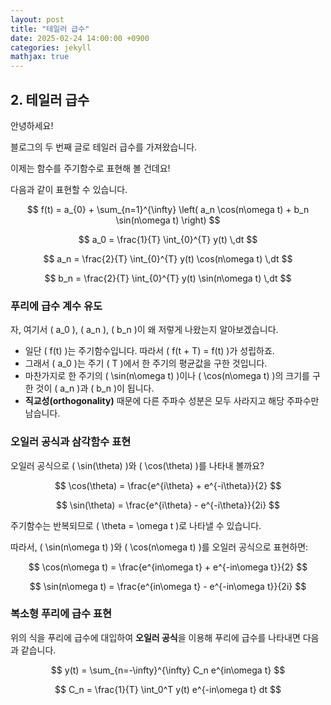 ```yaml
---
layout: post
title: "테일러 급수"
date: 2025-02-24 14:00:00 +0900
categories: jekyll
mathjax: true
---
```


## 2. 테일러 급수

안녕하세요!

블로그의 두 번째 글로 테일러 급수를 가져왔습니다.

이제는 함수를 주기함수로 표현해 볼 건데요!

다음과 같이 표현할 수 있습니다.

$$
f(t) = a_{0} + \sum_{n=1}^{\infty} \left( a_n \cos(n\omega t) + b_n \sin(n\omega t) \right)
$$

$$
a_0 = \frac{1}{T} \int_{0}^{T} y(t) \,dt
$$

$$
a_n = \frac{2}{T} \int_{0}^{T} y(t) \cos(n\omega t) \,dt
$$

$$
b_n = \frac{2}{T} \int_{0}^{T} y(t) \sin(n\omega t) \,dt
$$

### 푸리에 급수 계수 유도

자, 여기서 \( a_0 \), \( a_n \), \( b_n \)이 왜 저렇게 나왔는지 알아보겠습니다.

- 일단 \( f(t) \)는 주기함수입니다. 따라서 \( f(t + T) = f(t) \)가 성립하죠.
- 그래서 \( a_0 \)는 주기 \( T \)에서 한 주기의 평균값을 구한 것입니다.
- 마찬가지로 한 주기의 \( \sin(n\omega t) \)이나 \( \cos(n\omega t) \)의 크기를 구한 것이 \( a_n \)과 \( b_n \)이 됩니다.
- **직교성(orthogonality)** 때문에 다른 주파수 성분은 모두 사라지고 해당 주파수만 남습니다.

### 오일러 공식과 삼각함수 표현

오일러 공식으로 \( \sin(\theta) \)와 \( \cos(\theta) \)를 나타내 볼까요?

$$
\cos(\theta) = \frac{e^{i\theta} + e^{-i\theta}}{2}
$$

$$
\sin(\theta) = \frac{e^{i\theta} - e^{-i\theta}}{2i}
$$

주기함수는 반복되므로 \( \theta = \omega t \)로 나타낼 수 있습니다.

따라서, \( \sin(n\omega t) \)와 \( \cos(n\omega t) \)를 오일러 공식으로 표현하면:

$$
\cos(n\omega t) = \frac{e^{in\omega t} + e^{-in\omega t}}{2}
$$

$$
\sin(n\omega t) = \frac{e^{in\omega t} - e^{-in\omega t}}{2i}
$$

### 복소형 푸리에 급수 표현

위의 식을 푸리에 급수에 대입하여 **오일러 공식**을 이용해 푸리에 급수를 나타내면 다음과 같습니다.

$$
y(t) = \sum_{n=-\infty}^{\infty} C_n e^{in\omega t}
$$

$$
C_n = \frac{1}{T} \int_0^T y(t) e^{-in\omega t} dt
$$
